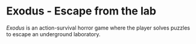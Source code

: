 # Exodus - Escape from the lab
*Exodus* is an action-survival horror game where the player solves puzzles to escape an underground laboratory.

